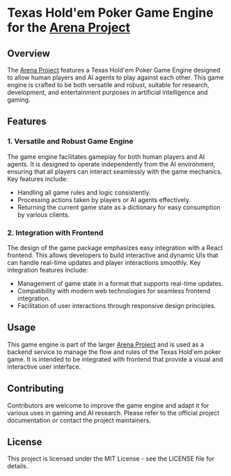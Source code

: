 # Texas Hold'em Poker Game Engine for the [Arena Project](https://github.com/yassinekdi/Arena)

## Overview
The [Arena Project](https://github.com/yassinekdi/Arena) features a Texas Hold'em Poker Game Engine designed to allow human players and AI agents to play against each other. This game engine is crafted to be both versatile and robust, suitable for research, development, and entertainment purposes in artificial intelligence and gaming.

## Features

### 1. Versatile and Robust Game Engine
The game engine facilitates gameplay for both human players and AI agents. It is designed to operate independently from the AI environment, ensuring that all players can interact seamlessly with the game mechanics. Key features include:
- Handling all game rules and logic consistently.
- Processing actions taken by players or AI agents effectively.
- Returning the current game state as a dictionary for easy consumption by various clients.

### 2. Integration with Frontend
The design of the game package emphasizes easy integration with a React frontend. This allows developers to build interactive and dynamic UIs that can handle real-time updates and player interactions smoothly. Key integration features include:
- Management of game state in a format that supports real-time updates.
- Compatibility with modern web technologies for seamless frontend integration.
- Facilitation of user interactions through responsive design principles.

## Usage
This game engine is part of the larger [Arena Project](https://github.com/yassinekdi/Arena) and is used as a backend service to manage the flow and rules of the Texas Hold'em poker game. It is intended to be integrated with frontend that provide a visual and interactive user interface.

## Contributing
Contributors are welcome to improve the game engine and adapt it for various uses in gaming and AI research. Please refer to the official project documentation or contact the project maintainers.

## License
This project is licensed under the MIT License - see the LICENSE file for details.

